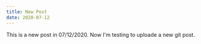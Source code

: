 ```yaml
---
title: New Post
date: 2020-07-12
---
```


This is a new post in 07/12/2020. 
Now I'm testing to uploade a new git post.
